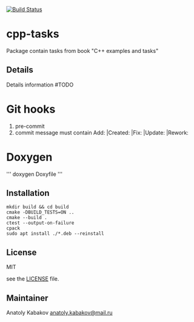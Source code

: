 [![Build Status]()]()

# cpp-tasks

Package contain tasks from book "С++ examples and tasks"

## Details

Details information #TODO

# Git hooks

1. pre-commit
2. commit message must contain Add: |Created: |Fix: |Update: |Rework:

# Doxygen

'''
doxygen Doxyfile
'''

## Installation

```
mkdir build && cd build
cmake -DBUILD_TESTS=ON ..
cmake --build .
ctest --output-on-failure
cpack
sudo apt install ./*.deb --reinstall
```

## License

MIT

see the [LICENSE](LICENSE.md) file.

## Maintainer

Anatoly Kabakov <anatoly.kabakov@mail.ru>
